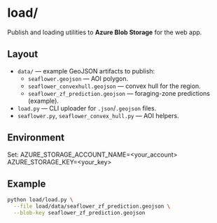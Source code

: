 # load/

Publish and loading utilities to **Azure Blob Storage** for the web app.

## Layout

- `data/` — example GeoJSON artifacts to publish:
  - `seaflower.geojson` — AOI polygon.
  - `seaflower_convexhull.geojson` — convex hull for the region.
  - `seaflower_zf_prediction.geojson` — foraging-zone predictions (example).
- `load.py` — CLI uploader for `.json`/`.geojson` files.
- `seaflower.py`, `seaflower_convex_hull.py` — AOI helpers.

## Environment

Set: AZURE_STORAGE_ACCOUNT_NAME=<your_account> AZURE_STORAGE_KEY=<your_key>

## Example

```bash
python load/load.py \
  --file load/data/seaflower_zf_prediction.geojson \
  --blob-key seaflower_zf_prediction.geojson